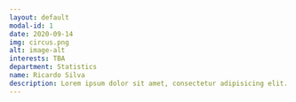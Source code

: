 ```yaml
---
layout: default
modal-id: 1
date: 2020-09-14
img: circus.png
alt: image-alt
interests: TBA
department: Statistics
name: Ricardo Silva
description: Lorem ipsum dolor sit amet, consectetur adipisicing elit. Mollitia neque assumenda ipsam nihil, molestias magnam, recusandae quos quis inventore quisquam velit asperiores, vitae? Reprehenderit soluta, eos quod consequuntur itaque. Nam.
---
```

